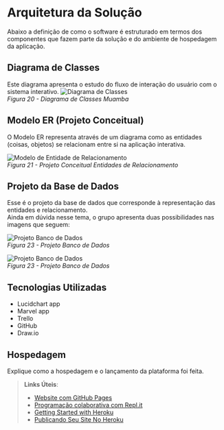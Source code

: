 # Arquitetura da Solução

Abaixo a definição de como o software é estruturado em termos dos componentes que fazem parte da solução e do ambiente de hospedagem da aplicação.

## Diagrama de Classes

Este diagrama apresenta o estudo do fluxo de interação do usuário com o sistema interativo. 
![Diagrama de Classes](img/Diagrama_de_Classes_Muamba.jpg)
<br/>*Figura 20 - Diagrama de Classes Muamba*


## Modelo ER (Projeto Conceitual)

O Modelo ER representa através de um diagrama como as entidades (coisas, objetos) se relacionam entre si na aplicação interativa.

![Modelo de Entidade de Relacionamento](img/DiagramaEntidadeRelacionamento.jpeg)
<br/>*Figura 21 - Projeto Conceitual Entidades de Relacionamento*

## Projeto da Base de Dados

Esse é o projeto da base de dados que corresponde à representação das entidades e relacionamento. 
<br/>Ainda em dúvida nesse tema, o grupo apresenta duas possibilidades nas imagens que seguem:

![Projeto Banco de Dados](img/Projeto_Banco_Dados_Muamba1.jpg)
<br/>*Figura 23 - Projeto Banco de Dados*

![Projeto Banco de Dados](img/Projeto_Banco_Dados_Muamba2.jpg)
<br/>*Figura 23 - Projeto Banco de Dados*

## Tecnologias Utilizadas

- Lucidchart app
- Marvel app
- Trello
- GitHub
- Draw.io
  

## Hospedagem

Explique como a hospedagem e o lançamento da plataforma foi feita.

> **Links Úteis**:
>
> - [Website com GitHub Pages](https://pages.github.com/)
> - [Programação colaborativa com Repl.it](https://repl.it/)
> - [Getting Started with Heroku](https://devcenter.heroku.com/start)
> - [Publicando Seu Site No Heroku](http://pythonclub.com.br/publicando-seu-hello-world-no-heroku.html)
